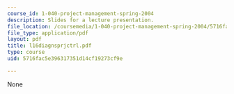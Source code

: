 ```yaml
---
course_id: 1-040-project-management-spring-2004
description: Slides for a lecture presentation.
file_location: /coursemedia/1-040-project-management-spring-2004/5716fac5e396317351d14cf19273cf9e_l16diagnsprjctrl.pdf
file_type: application/pdf
layout: pdf
title: l16diagnsprjctrl.pdf
type: course
uid: 5716fac5e396317351d14cf19273cf9e

---
```

None